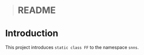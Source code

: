 > # README

# Introduction

This project introduces `static class FF` to the namespace `snns`.

<!--

`FF` provides methods to solve recurring DRY problems.

The pitch: You can replace this:

```csharp
public void YourMethod()
{
    var messages = _messageBus.Read();
    if(messages == null)
      return;
  
    messages = messages
                .Where( m => !string.IsNullOrWhitespace(m) )
                .Select( m => m! )
                .ToList();
    if( messages.Count == 0 )
        return;
    else
        Process(messages);
}
```

With this:

```csharp
public void YourMethod()
{
    var messages = FF.WhereUseful(_messageBus.read())

    if(messages == null || messages.Count == 0)
        return;
    else
        Process(messages);
}
```


# Roadmap

In no particular order:

- Set up CI/CD
  - ~~Test on push/PR~~ DONE
- Release management
  - Establish reliable release branches
  - Upload releases to nuget.org on command
  - Write scripts to automate most of this
- Expand
  - Transfer more methods from my private repos to here
  - And their tests
  - Transfer my StrongType library from private to public
- Usability
  - Change naming pattern to make it more clear how a method works
    - Does it throw? Return null? Return false?
  - Add extension method equivalents for single-argument methods.


Rash notes:
take in user input of entire semVer, automatically build pacakge with that semver using github actions.

maybe bash/ powershell script, or stuff in github actions itself activated on uploading a tag/ commit message?
-->
